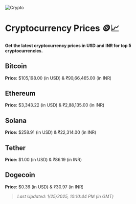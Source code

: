 
![Crypto](https://www.techguide.com.au/wp-content/uploads/2020/11/crypto3.jpeg)

# Cryptocurrency Prices 🪙📈

#### Get the latest cryptocurrency prices in USD and INR for top 5 cryptocurrencies.

## Bitcoin

**Price:** $105,198.00 (in USD) & ₹90,66,465.00 (in INR)

## Ethereum

**Price:** $3,343.22 (in USD) & ₹2,88,135.00 (in INR)

## Solana

**Price:** $258.91 (in USD) & ₹22,314.00 (in INR)

## Tether

**Price:** $1.00 (in USD) & ₹86.19 (in INR)

## Dogecoin

**Price:** $0.36 (in USD) & ₹30.97 (in INR)

> _Last Updated: 1/25/2025, 10:10:44 PM (in GMT)_
